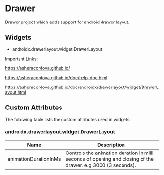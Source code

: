 # Drawer

Drawer project which adds support for android drawer layout.

## Widgets
* androidx.drawerlayout.widget.DrawerLayout

Important Links:

https://asheracordova.github.io/

https://asheracordova.github.io/doc/help-doc.html

https://asheracordova.github.io/doc/androidx/drawerlayout/widget/DrawerLayout.html


## Custom Attributes

The following table lists the custom attributes used in widgets:
### androidx.drawerlayout.widget.DrawerLayout
Name                	| Description
-------------       	| -------------
animationDurationInMs | Controls the animation duration in milli seconds of opening and closing of the drawer. e.g 3000 (3 seconds).
